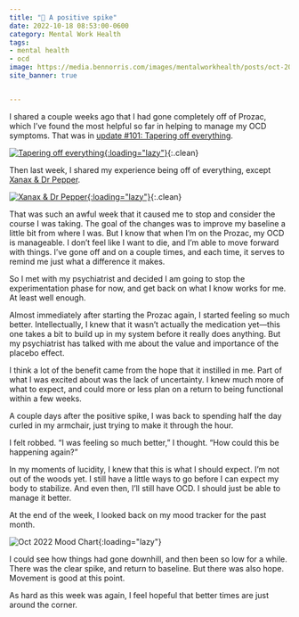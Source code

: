 ```yaml
---
title: "🧠 A positive spike"
date: 2022-10-18 08:53:00-0600
category: Mental Work Health
tags:
- mental health
- ocd
image: https://media.bennorris.com/images/mentalworkhealth/posts/oct-2022-mood-chart.jpeg
site_banner: true


---
```


I shared a couple weeks ago that I had gone completely off of Prozac, which I’ve found the most helpful so far in helping to manage my OCD symptoms. That was in [update #101: Tapering off everything](https://bennorris.com/2022/10/07/tapering-off-everything).

[![Tapering off everything](https://media.bennorris.com/images/mentalworkhealth/posts/tapering-off-everything.jpg){:loading="lazy"}](https://bennorris.com/2022/10/07/tapering-off-everything){:.clean}

Then last week, I shared my experience being off of everything, except [Xanax & Dr Pepper](https://bennorris.com/2022/10/14/xanax-dr-pepper).

[![Xanax & Dr Pepper](https://media.bennorris.com/images/mentalworkhealth/posts/xanax-dr-pepper.jpg){:loading="lazy"}](https://bennorris.com/2022/10/14/xanax-dr-pepper){:.clean}

That was such an awful week that it caused me to stop and consider the course I was taking. The goal of the changes was to improve my baseline a little bit from where I was. But I know that when I’m on the Prozac, my OCD is manageable. I don’t feel like I want to die, and I’m able to move forward with things. I’ve gone off and on a couple times, and each time, it serves to remind me just what a difference it makes.

So I met with my psychiatrist and decided I am going to stop the experimentation phase for now, and get back on what I know works for me. At least well enough.

Almost immediately after starting the Prozac again, I started feeling so much better. Intellectually, I knew that it wasn’t actually the medication yet—this one takes a bit to build up in my system before it really does anything. But my psychiatrist has talked with me about the value and importance of the placebo effect.

I think a lot of the benefit came from the hope that it instilled in me. Part of what I was excited about was the lack of uncertainty. I knew much more of what to expect, and could more or less plan on a return to being functional within a few weeks.

A couple days after the positive spike, I was back to spending half the day curled in my armchair, just trying to make it through the hour.

I felt robbed. “I was feeling so much better,” I thought. “How could this be happening again?”

In my moments of lucidity, I knew that this is what I should expect. I’m not out of the woods yet. I still have a little ways to go before I can expect my body to stabilize. And even then, I’ll still have OCD. I should just be able to manage it better.

At the end of the week, I looked back on my mood tracker for the past month.

![Oct 2022 Mood Chart](https://media.bennorris.com/images/mentalworkhealth/posts/oct-2022-mood-chart.jpeg){:loading="lazy"}

I could see how things had gone downhill, and then been so low for a while. There was the clear spike, and return to baseline. But there was also hope. Movement is good at this point.

As hard as this week was again, I feel hopeful that better times are just around the corner.



